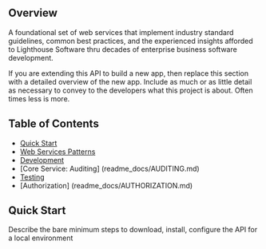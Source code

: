 ## Overview
A foundational set of web services that implement industry standard guidelines, common best practices, and the experienced insights afforded to Lighthouse Software thru decades of enterprise business software development. 

If you are extending this API to build a new app, then replace this section with a detailed overview of the new app. Include as much or as little detail as necessary to convey to the developers what this project is about. Often times less is more. 

## Table of Contents
* [Quick Start](#quick-start)
* [Web Services Patterns](readme_docs/WEB-SERVICE-PATTERNS.md)
* [Development](readme_docs/DEVELOP.md)
* [Core Service: Auditing] (readme_docs/AUDITING.md)
* [Testing](readme_docs/TESTING.md)
* [Authorization] (readme_docs/AUTHORIZATION.md)

## Quick Start
Describe the bare minimum steps to download, install, configure the API for a local environment
